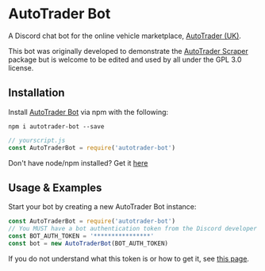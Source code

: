 # AutoTrader Bot
A Discord chat bot for the online vehicle marketplace, [AutoTrader (UK)](https://www.autotrader.co.uk/).

This bot was originally developed to demonstrate the [AutoTrader Scraper](https://github.com/liamelgie/autotrader-scraper) package but is welcome to be edited and used by all under the GPL 3.0 license.
## Installation
Install [AutoTrader Bot](https://www.npmjs.com/package/autotrader-bot) via npm with the following:
````
npm i autotrader-bot --save
````
````Javascript
// yourscript.js
const AutoTraderBot = require('autotrader-bot')
````
Don't have node/npm installed? Get it [here](https://nodejs.org/en/)
## Usage & Examples
Start your bot by creating a new AutoTrader Bot instance:
````Javascript
const AutoTraderBot = require('autotrader-bot')
// You MUST have a bot authentication token from the Discord developer portal
const BOT_AUTH_TOKEN = '****************'
const bot = new AutoTraderBot(BOT_AUTH_TOKEN)
````
If you do not understand what this token is or how to get it, see [this page](https://discordapp.com/developers/docs/topics/oauth2#bots).
